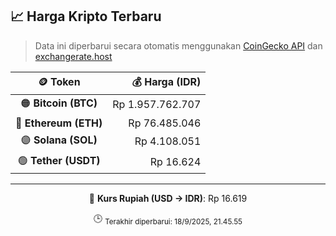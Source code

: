 

<!-- HARGA_KRIPTO -->
## 📈 Harga Kripto Terbaru

> Data ini diperbarui secara otomatis menggunakan [CoinGecko API](https://www.coingecko.com/) dan [exchangerate.host](https://exchangerate.host/)

<div align="center">

| 🪙 Token | 💰 Harga (IDR) |
|:------:|---------------:|
| 🟠 **Bitcoin (BTC)**   | Rp 1.957.762.707 |
| 🔵 **Ethereum (ETH)**  | Rp 76.485.046 |
| 🟣 **Solana (SOL)**    | Rp 4.108.051 |
| 🟢 **Tether (USDT)**   | Rp 16.624 |

---

💱 **Kurs Rupiah (USD → IDR)**: Rp 16.619

🕒 <sub>Terakhir diperbarui: 18/9/2025, 21.45.55</sub>

</div>
<!-- /HARGA_KRIPTO -->